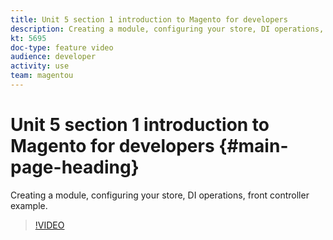 ```yaml
---
title: Unit 5 section 1 introduction to Magento for developers
description: Creating a module, configuring your store, DI operations, front controller example.
kt: 5695
doc-type: feature video
audience: developer
activity: use
team: magentou
---
```


# Unit 5 section 1 introduction to Magento for developers {#main-page-heading}

Creating a module, configuring your store, DI operations, front controller example.

>[!VIDEO](https://video.tv.adobe.com/v/36197)